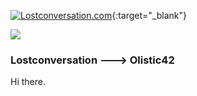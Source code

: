 [![Lostconversation.com](https://www.lostconversation.com/lost_home/0.jpg "lostconversation.com")](https://www.lostconversation.com){:target="_blank"}

<a href="https://www.lostconversation.com" target="_blank"><img src="https://www.lostconversation.com/lost_home/0.jpg"></a>

### Lostconversation ---> Olistic42

Hi there.

<br/>
